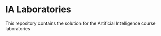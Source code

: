 # IA Laboratories

This repository contains the solution for the Artificial Intelligence course laboratories
